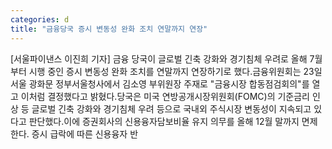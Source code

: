 ```yaml
---
categories: d
title: "금융당국 증시 변동성 완화 조치 연말까지 연장"
---
```

[서울파이낸스 이진희 기자] 금융 당국이 글로벌 긴축 강화와 경기침체 우려로 올해 7월부터 시행 중인 증시 변동성 완화 조치를 연말까지 연장하기로 했다.금융위원회는 23일 서울 광화문 정부서울청사에서 김소영 부위원장 주재로 "금융시장 합동점검회의"를 열고 이처럼 결정했다고 밝혔다.당국은 미국 연방공개시장위원회(FOMC)의 기준금리 인상 등 글로벌 긴축 강화와 경기침체 우려 등으로 국내외 주식시장 변동성이 지속되고 있다고 판단했다.이에 증권회사의 신용융자담보비율 유지 의무를 올해 12월 말까지 면제한다. 증시 급락에 따른 신용융자 반